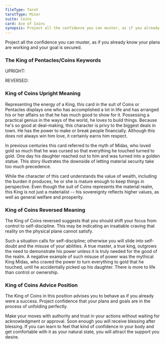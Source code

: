 ```yaml
---
fileType: Tarot
tarotType: Minor
suite: Coins
card: Ace of Coins
synopsis: Project all the confidence you can muster, as if you already know your plans are working and your goal is secured.
---
```

Project all the confidence you can muster, as if you already know your plans are working and your goal is secured.

### The King of Pentacles/Coins Keywords

UPRIGHT: 

REVERSED: 

### King of Coins Upright Meaning

Representing the energy of a King, this card in the suit of Coins or Pentacles displays one who has accomplished a lot in life and has arranged his or her affairs so that he has much good to show for it. Possessing a practical genius in the ways of the world, he loves to build things. Because he's so good at deal-making, this character is privy to the biggest deals in town. He has the power to make or break people financially. Although this does not always win him love, it certainly earns him respect.

In previous centuries this card referred to the myth of Midas, who loved gold so much that he was cursed so that everything he touched turned to gold. One day his daughter reached out to him and was turned into a golden statue. This story illustrates the downside of letting material security take too much precedence.

While the character of this card understands the value of wealth, including the burden it produces, he or she is mature enough to keep things in perspective. Even though the suit of Coins represents the material realm, this King is not just a materialist -- his sovereignty reflects higher values, as well as general welfare and prosperity.

### King of Coins Reversed Meaning

The King of Coins reversed suggests that you should shift your focus from control to self-discipline. This may be indicating an insatiable craving that reality on the physical plane cannot satisfy.

Such a situation calls for self-discipline; otherwise you will slide into self-doubt and the misuse of your abilities. A true master, a true king, outgrows the need to demonstrate his power unless it is truly needed for the good of the realm. A negative example of such misuse of power was the mythical King Midas, who craved the power to turn everything to gold that he touched, until he accidentally picked up his daughter. There is more to life than control or ownership.

### King of Coins Advice Position

The King of Coins in this position advises you to behave as if you already were a success. Project confidence that your plans and goals are in the process of unfolding perfectly.

Make your moves with authority and trust in your actions without waiting for acknowledgment or approval. Soon enough you will receive blessing after blessing. If you can learn to feel that kind of confidence in your body and get comfortable with it as your natural state, you will attract the support you desire.
